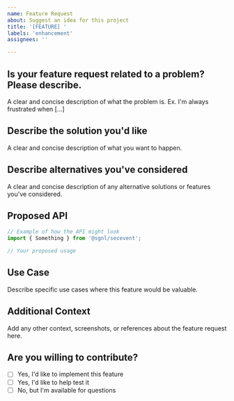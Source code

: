 ```yaml
---
name: Feature Request
about: Suggest an idea for this project
title: '[FEATURE] '
labels: 'enhancement'
assignees: ''

---
```


## Is your feature request related to a problem? Please describe.
A clear and concise description of what the problem is. Ex. I'm always frustrated when [...]

## Describe the solution you'd like
A clear and concise description of what you want to happen.

## Describe alternatives you've considered
A clear and concise description of any alternative solutions or features you've considered.

## Proposed API
```typescript
// Example of how the API might look
import { Something } from '@sgnl/secevent';

// Your proposed usage
```

## Use Case
Describe specific use cases where this feature would be valuable.

## Additional Context
Add any other context, screenshots, or references about the feature request here.

## Are you willing to contribute?
- [ ] Yes, I'd like to implement this feature
- [ ] Yes, I'd like to help test it
- [ ] No, but I'm available for questions